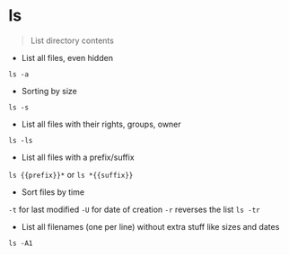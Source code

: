 # ls

> List directory contents

- List all files, even hidden

`ls -a`

- Sorting by size

`ls -s`

- List all files with their rights, groups, owner

`ls -ls`

- List all files with a prefix/suffix

`ls {{prefix}}*` or `ls *{{suffix}}`

- Sort files by time

`-t` for last modified
`-U` for date of creation
`-r` reverses the list
`ls -tr`

- List all filenames (one per line) without extra stuff like sizes and dates

`ls -A1`

